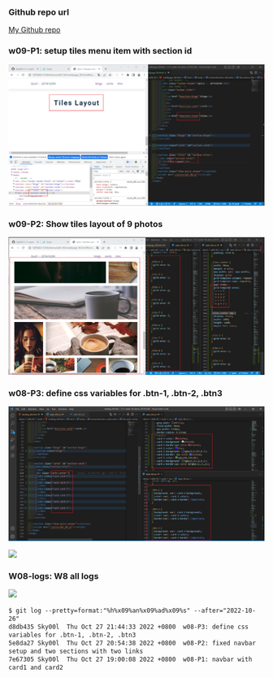 ### Github repo url

[My Github repo](https://github.com/Sky00l/1111-sweb-1N-demo-207410290)

### w09-P1: setup tiles menu item with section id

![](w09-p1.png)

### w09-P2: Show tiles layout of 9 photos

![](w09-p2.png)

### w08-P3: define css variables for .btn-1, .btn-2, .btn3

![](w08-p3-1.png)

![](w08-p3-2.png)

### W08-logs: W8 all logs

![](w08-p4.png)

```
$ git log --pretty=format:"%h%x09%an%x09%ad%x09%s" --after="2022-10-26"
d8db435 Sky00l  Thu Oct 27 21:44:33 2022 +0800  w08-P3: define css variables for .btn-1, .btn-2, .btn3
5e8da27 Sky00l  Thu Oct 27 20:54:38 2022 +0800  w08-P2: fixed navbar setup and two sections with two links
7e67305 Sky00l  Thu Oct 27 19:00:08 2022 +0800  w08-P1: navbar with card1 and card2

```

